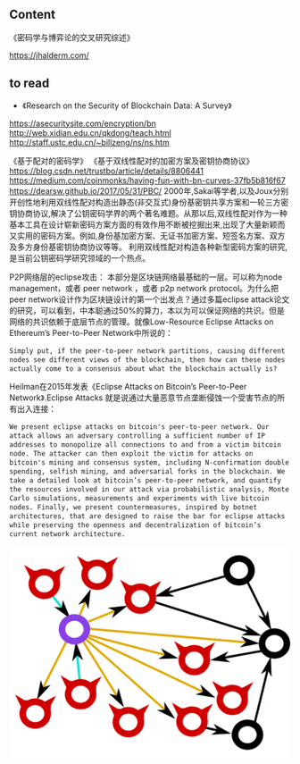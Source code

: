 ## Content   

《密码学与博弈论的交叉研究综述》


https://jhalderm.com/

## to read
+ 《Research on the Security of Blockchain Data: A Survey》

https://asecuritysite.com/encryption/bn
http://web.xidian.edu.cn/qkdong/teach.html
http://staff.ustc.edu.cn/~billzeng/ns/ns.htm

《基于配对的密码学》
《基于双线性配对的加密方案及密钥协商协议》
https://blog.csdn.net/trustbo/article/details/8806441
https://medium.com/coinmonks/having-fun-with-bn-curves-37fb5b816f67
https://dearsw.github.io/2017/05/31/PBC/
2000年,Sakai等学者,以及Joux分别开创性地利用双线性配对构造出静态(非交互式)身份基密钥共享方案和一轮三方密钥协商协议,解决了公钥密码学界的两个著名难题。从那以后,双线性配对作为一种基本工具在设计崭新密码方案方面的有效作用不断被挖掘出来,出现了大量新颖而又实用的密码方案。例如,身份基加密方案、无证书加密方案、短签名方案、双方及多方身份基密钥协商协议等等。 利用双线性配对构造各种新型密码方案的研究,是当前公钥密码学研究领域的一个热点。


P2P网络层的eclipse攻击：
本部分是区块链网络最基础的一层。可以称为node management，或者 peer network ，或者 p2p network protocol。为什么把peer network设计作为区块链设计的第一个出发点？通过多篇eclipse attack论文的研究，可以看到，中本聪通过50%的算力，本以为可以保证网络的共识。但是网络的共识依赖于底层节点的管理。就像Low-Resource Eclipse Attacks on Ethereum’s Peer-to-Peer Network中所说的：
```
Simply put, if the peer-to-peer network partitions, causing different nodes see different views of the blockchain, then how can these nodes actually come to a consensus about what the blockchain actually is?
```

Heilman在2015年发表《Eclipse Attacks on Bitcoin’s Peer-to-Peer Network》.Eclipse Attacks 就是说通过大量恶意节点垄断侵蚀一个受害节点的所有出入连接：
```
We present eclipse attacks on bitcoin's peer-to-peer network. Our attack allows an adversary controlling a sufficient number of IP addresses to monopolize all connections to and from a victim bitcoin node. The attacker can then exploit the victim for attacks on bitcoin's mining and consensus system, including N-confirmation double spending, selfish mining, and adversarial forks in the blockchain. We take a detailed look at bitcoin’s peer-to-peer network, and quantify the resources involved in our attack via probabilistic analysis, Monte Carlo simulations, measurements and experiments with live bitcoin nodes. Finally, we present countermeasures, inspired by botnet architectures, that are designed to raise the bar for eclipse attacks while preserving the openness and decentralization of bitcoin’s current network architecture.
```

![eclipseattacks](https://github.com/stone-note/stone-note.github.io/blob/master/_pictures/blockchainNG/eclipseattacks.png?raw=true)








